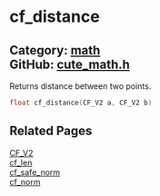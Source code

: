 [//]: # (This file is automatically generated by Cute Framework's docs parser.)
[//]: # (Do not edit this file by hand!)
[//]: # (See: https://github.com/RandyGaul/cute_framework/blob/master/samples/docs_parser.cpp)
[](../header.md ':include')

# cf_distance

Category: [math](/api_reference?id=math)  
GitHub: [cute_math.h](https://github.com/RandyGaul/cute_framework/blob/master/include/cute_math.h)  
---

Returns distance between two points.

```cpp
float cf_distance(CF_V2 a, CF_V2 b)
```

## Related Pages

[CF_V2](/math/cf_v2.md)  
[cf_len](/math/cf_len.md)  
[cf_safe_norm](/math/cf_safe_norm.md)  
[cf_norm](/math/cf_norm.md)  

